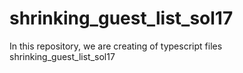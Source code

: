 # shrinking_guest_list_sol17
In this repository, we are creating of typescript files shrinking_guest_list_sol17
